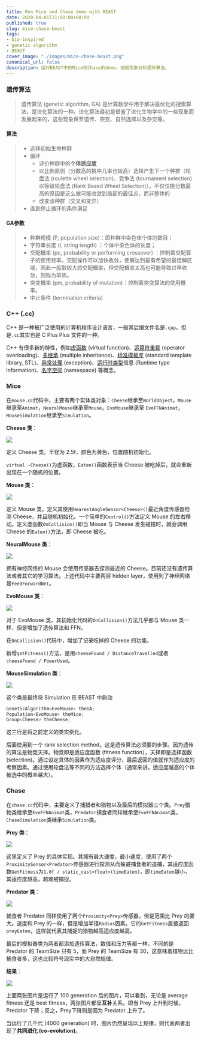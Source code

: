 ```yaml
---
title: Run Mice and Chase demo with BEAST
date: 2020-04-01T21:00:00+08:00
published: true
slug: mice-chase-beast
tags:
- bio-inspired
- genetic algorithm
- BEAST
cover_image: "./images/mice-chase-beast.png"
canonical_url: false
description: 运行BEAST中的Mice和Chase的demo，根据现象分析遗传算法。
---
```


### 遗传算法

> 遗传算法 (genetic algorithm, GA) 是计算数学中用于解决最优化的搜索算法，是进化算法的一种。进化算法最初是借鉴了进化生物学中的一些现象而发展起来的，这些现象保罗遗传、突变、自然选择以及杂交等。

#### 算法

> * 选择初始生命种群
> * 循环
>     * 评价种群中的**个体适应度**
>     * 以比例原则（分数高的挑中几率也较高）选择产生下一个种群（轮盘法 (roulette wheel selection)、竞争法 (tournament selection) 以等级轮盘法 (Rank Based Wheel Selection)）。不仅仅挑分数最高的原因是这么做可能收敛到局部的最佳点，而非整体的
>     * 改变该种群（交叉和变异）
> * 直到停止循环的条件满足

#### GA参数

> * 种群规模 (P, population size)：即种群中染色体个体的数目；
> * 字符串长度 (I, string length) ：个体中染色体的长度；
> * 交配概率 (pc, probability or performing crossover) ：控制着交配算子的使用频率。交配操作可以加快收敛，使解达到最有希望的最佳解区域，因此一般取较大的交配概率，但交配概率太高也可能导致过早收敛，则称为早熟。
> * 突变概率 (pm, probability of mutation)：控制着突变算法的使用概率。
> * 中止条件 (termination criteria)

### C++ (.cc)

C++ 是一种被广泛使用的计算机程序设计语言，一般其后缀文件名是`.cpp`，但是`.cc`其实也是 C Plus Plus 文件的一种。

C++ 有很多新的特性，例如[虚函数](https://zh.wikipedia.org/wiki/虚函数) (virtual function)、[运算符重载](https://zh.wikipedia.org/wiki/运算符重载) (operator overloading)、[多继承](https://zh.wikipedia.org/wiki/多重继承) (multiple inheritance)、[标准模板库](https://zh.wikipedia.org/wiki/标准模板库) (standard template library, STL)、[异常处理](https://zh.wikipedia.org/wiki/异常处理) (exception)、[运行时类型](https://zh.wikipedia.org/wiki/RTTI)信息 (Runtime type information)、[名字空间](https://zh.wikipedia.org/wiki/命名空间) (namespace) 等概念。

### Mice

在`mouse.cc`代码中，主要有两个实体类对象：`Cheese`继承至`WorldObject`，`Mouse`继承至`Animat`，`NeuralMouse`继承至`Mouse`，`EvoMouse`继承至 `EvoFFNAnimat`，`MouseSimulation`继承至`Simulation`。

**Cheese 类**：

![](https://i.loli.net/2021/02/01/boFB8lYGJ23VjkX.png)

定义 Cheese 类。半径为 2.5f，颜色为黄色，位置随机初始化。

`virtual ~Cheese()`为虚函数，`Eaten()`函数表示当 Cheese 被吃掉后，就会重新出现在一个随机的位置。

**Mouse 类**：

![](https://i.loli.net/2021/02/01/VOaA9hYZkEt6cgH.png)

定义 Mouse 类。定义其使用`NearestAngleSensor<Cheese>()`最近角度传感器检测 Cheese，并且随机初始化。一个简单的`Control()`方法定义 Mouse 的左右移动。定义虚函数`OnCollision()`即当 Mouse 与 Cheese 发生碰撞时，就会调用 Cheese 的`Eaten()`方法，即 Cheese 被吃。

**NeuralMouse 类**：

![](https://i.loli.net/2021/02/01/lkSXETzZb3GhqHf.png)

拥有神经网络的 Mouse 会使用传感器去探测最近的 Cheese。目前还没有遗传算法或者其它的学习算法。上述代码中主要两层 hidden layer，使用到了神经网络是`FeedForwardNet`。

**EvoMouse 类**：

![](https://i.loli.net/2021/02/01/YX6uUZvJ3hNSKgn.png)

对于 EvoMouse 类，其初始化代码的`OnCollision()`方法几乎都与 Mouse 类一样，但是增加了遗传算法和 FFN。

在`OnCollision()`代码中，增加了记录吃掉的 Cheese 的功能。

新增`getFitness()`方法，是用`cheeseFound / DistanceTravelled`或者`cheeseFound / PowerUsed`。

**MouseSimulation 类**：

![](https://i.loli.net/2021/02/01/nSIK6gczHfUowQa.png)

这个类是最终将 Simulation 在 BEAST 中启动

```c++
GeneticAlgorithm<EvoMouse> theGA;
Population<EvoMouse> theMice;
Group<Cheese> theCheese;
```

这三行是将之前定义的类实例化。

后面使用到一个 rank selection method。这是遗传算法必须要的步骤。因为遗传的算法是物竞天择。物竞即是适应度函数 (fitness function），天择即是选择函数 (selection)。通过设定具体的因素作为适应度评分，最后返回的值就作为适应度的考察因素。通过使用轮盘法等不同的方法选择个体（通常来讲，适应度越高的个体被选中的概率越大）。

### Chase

在`chase.cc`代码中，主要定义了捕猎者和猎物以及最后的模拟器三个类。`Prey`猎物类继承至`EvoFFNAnimat`类，`Predator`捕食者同样继承至`EvoFFNAnimat`类，`ChaseSimulation`类继承`Simulation`类。

**Prey 类**：

![](https://i.loli.net/2021/02/01/hZ3HWwp4gKmMVQ5.png)

这里定义了 Prey 的具体实现。其拥有最大速度，最小速度，使用了两个`ProximitySensor<Predator>`传感器进行探测从而躲避捕食者的追捕，其适应度函数`GetFitness`为`1.0f / static_cast<float>(timeEaten)`，即`timeEaten`越小，其适应度越高，越难被捕捉。

**Predator 类**：

![](https://i.loli.net/2021/02/01/VEy62U9rX8NmMGi.png)

捕食者 Predator 同样使用了两个`Proximity<Prey>`传感器，但是范围比 Prey 的要大。速度和 Prey 的一样，但是增加半径`Radius`因素。它的`GetFitness`直接返回`preyEaten`，这样就代表其捕捉的猎物越高适应度越高。

最后的模拟器类为两者都添加遗传算法，数值和压力等都一样。不同的是 Predator 的 TeamSize 只有 5，而 Prey 的 TeamSize 有 30，这意味着猎物远比捕食者多，这也比较符号现实中的大自然规律。

**结果**：

![](https://i.loli.net/2021/01/07/FQwDEc8ztV9SOXd.png)

上面两张图片是运行了 100 generation 后的图片，可以看到，无论是 average fitness 还是 best fitness，两张图片都呈**互补**关系。即当 Prey 上升到时候，Predator 下降；反之，Prey下降则是因为 Predator 上升了。

当运行了几千代 (4000 generation) 时，图片仍然呈现以上规律，则代表两者出现了**共同进化 (co-evolution)**。

